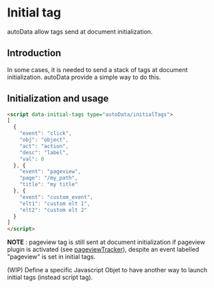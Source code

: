 # Initial tag

autoData allow tags send at document initialization.

## Introduction

In some cases, it is needed to send a stack of tags at document initialization. autoData provide a simple way to do this.

## Initialization and usage

```html
<script data-initial-tags type="autoData/initialTags">
[
  {
    "event": "click",
    "obj": "object",
    "act": "action",
    "desc": "label",
    "val": 0
  }, {
    "event": "pageview",
    "page": "/my_path",
    "title": "my title"
  }, {
    "event": "custom_event",
    "elt1": "custom elt 1",
    "elt2": "custom elt 2"
  }
]
</script>
```

**NOTE** : pageview tag is still sent at document initialization if pageview plugin is activated (see [pageviewTracker](./plugins/PAGEVIEW-TRACKER.md)), despite an event labelled "pageview" is set in initial tags.

(WIP) Define a specific Javascript Objet to have another way to launch initial tags (instead script tag).

